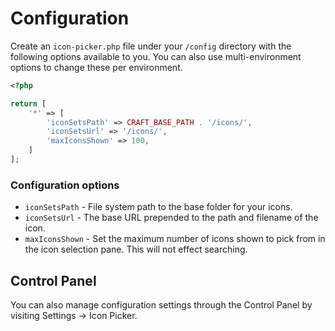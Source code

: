 # Configuration

Create an `icon-picker.php` file under your `/config` directory with the following options available to you. You can also use multi-environment options to change these per environment.

```php
<?php

return [
    '*' => [
        'iconSetsPath' => CRAFT_BASE_PATH . '/icons/',
        'iconSetsUrl' => '/icons/',
        'maxIconsShown' => 100,
    ]
];
```

### Configuration options

- `iconSetsPath` - File system path to the base folder for your icons.
- `iconSetsUrl` - The base URL prepended to the path and filename of the icon.
- `maxIconsShown` - Set the maximum number of icons shown to pick from in the icon selection pane. This will not effect searching.

## Control Panel

You can also manage configuration settings through the Control Panel by visiting Settings → Icon Picker.

